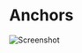 # Anchors

![Screenshot](https://user-images.githubusercontent.com/66295015/188604202-961f534f-824b-4750-a98d-78e7685f8ead.png)
